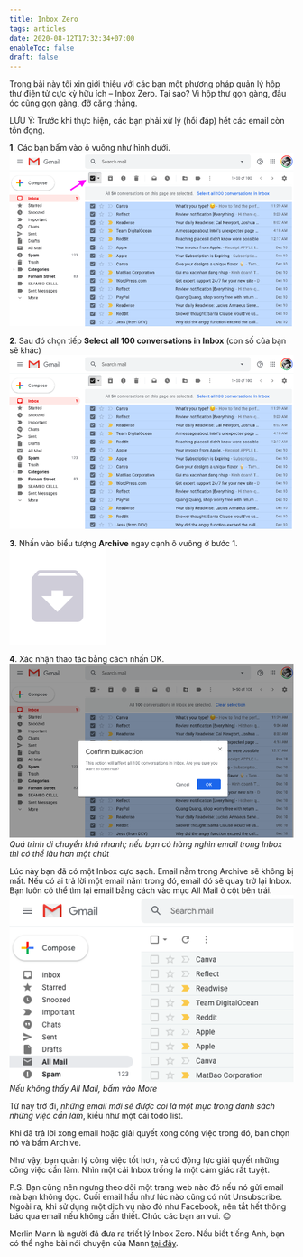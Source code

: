 ```yaml
---
title: Inbox Zero
tags: articles
date: 2020-08-12T17:32:34+07:00
enableToc: false
draft: false
---
```


Trong bài này tôi xin giới thiệu với các bạn một phương pháp quản lý hộp thư điện tử cực kỳ hữu ích – Inbox Zero. Tại sao? Vì hộp thư gọn gàng, đầu óc cũng gọn gàng, đỡ căng thẳng.

LƯU Ý: Trước khi thực hiện, các bạn phải xử lý (hồi đáp) hết các email còn tồn đọng.

**1**. Các bạn bấm vào ô vuông như hình dưới.
![](/images/inboxzero-01.png)

**2**. Sau đó chọn tiếp **Select all 100 conversations in Inbox** (con số của bạn sẽ khác)
![](/images/inboxzero-02.png)

**3**. Nhấn vào biểu tượng **Archive** ngay cạnh ô vuông ở bước 1.
![](/images/gmail-archive-icon.png)

**4**. Xác nhận thao tác bằng cách nhấn OK.
![](/images/inboxzero-03.png)_Quá trình di chuyển khá nhanh; nếu bạn có hàng nghìn email trong Inbox thì có thể lâu hơn một chút_

Lúc này bạn đã có một Inbox cực sạch. Email nằm trong Archive sẽ không bị mất. Nếu có ai trả lời một email nằm trong đó, email đó sẽ quay trở lại Inbox. Bạn luôn có thể tìm lại email bằng cách vào mục All Mail ở cột bên trái.
![](/images/allmail.png)_Nếu không thấy All Mail, bấm vào More_

Từ nay trở đi, _những email mới sẽ được coi là một mục trong danh sách những việc cần làm_, kiểu như một cái todo list.

Khi đã trả lời xong email hoặc giải quyết xong công việc trong đó, bạn chọn nó và bấm Archive.

Như vậy, bạn quản lý công việc tốt hơn, và có động lực giải quyết những công việc cần làm. Nhìn một cái Inbox trống là một cảm giác rất tuyệt.

P.S. Bạn cũng nên ngưng theo dõi một trang web nào đó nếu nó gửi email mà bạn không đọc. Cuối email hầu như lúc nào cũng có nút Unsubscribe. Ngoài ra, khi sử dụng một dịch vụ nào đó như Facebook, nên tắt hết thông báo qua email nếu không cần thiết. Chúc các bạn an vui. 😊

Merlin Mann là người đã đưa ra triết lý Inbox Zero. Nếu biết tiếng Anh, bạn có thể nghe bài nói chuyện của Mann [tại đây][1].

[1]: https://www.youtube.com/watch?v=z9UjeTMb3Yk
